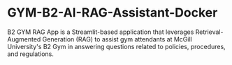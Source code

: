 # GYM-B2-AI-RAG-Assistant-Docker
B2 GYM RAG App is a Streamlit-based application that leverages Retrieval-Augmented Generation (RAG) to assist gym attendants at McGill University's B2 Gym in answering questions related to policies, procedures, and regulations.
